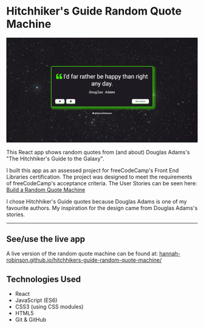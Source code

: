# Hitchhiker's Guide Random Quote Machine

![Screenshot of app](https://github.com/hannah-robinson/hitchhikers-guide-random-quote-machine/blob/main/public/hgttu.jpg)

This React app shows random quotes from (and about) Douglas Adams's "The Hitchhiker's Guide to the Galaxy".

I built this app as an assessed project for freeCodeCamp's Front End Libraries certification. The project was designed to meet the requirements of freeCodeCamp's acceptance criteria. The User Stories can be seen here: [Build a Random Quote Machine](https://www.freecodecamp.org/learn/front-end-libraries/front-end-libraries-projects/build-a-random-quote-machine)

I chose Hitchhiker's Guide quotes because Douglas Adams is one of my favourite authors. My inspiration for the design came from Douglas Adams's stories.

---

## See/use the live app

A live version of the random quote machine can be found at: [hannah-robinson.github.io/hitchhikers-guide-random-quote-machine/](https://hannah-robinson.github.io/hitchhikers-guide-random-quote-machine/)

## Technologies Used

- React
- JavaScript (ES6)
- CSS3 (using CSS modules)
- HTML5
- Git & GitHub
